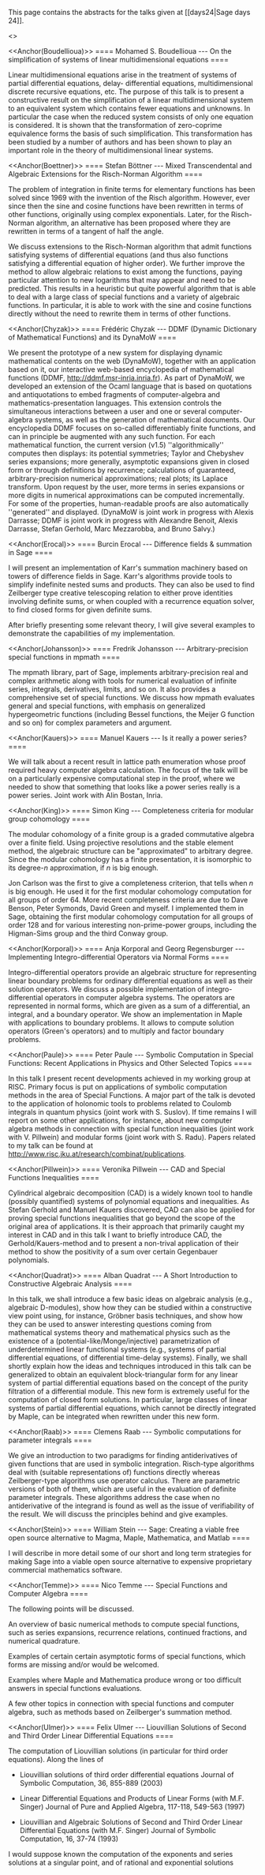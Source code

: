 This page contains the abstracts for the talks given at [[days24|Sage days 24]].

<<TableOfContents>>

<<Anchor(Boudellioua)>>
==== Mohamed S. Boudellioua --- On the simplification of systems of linear multidimensional equations ====

Linear multidimensional equations arise in the treatment of
systems of partial differential equations, delay- differential
equations, multidimensional discrete recursive equations, etc. The
purpose of this talk is to present a constructive result on the
simplification of a linear multidimensional system  to an
equivalent system which contains fewer equations and unknowns. In
particular the case when the reduced system consists of only one
equation is considered. It is shown that the transformation of
zero-coprime equivalence forms the basis of such simplification.
This transformation has been studied by a number of authors and has
been shown to play an important role in the theory of multidimensional
linear systems.

<<Anchor(Boettner)>>
==== Stefan Böttner --- Mixed Transcendental and Algebraic Extensions for the Risch-Norman Algorithm ====

The problem of integration in finite terms for elementary functions has been
solved since 1969 with the invention of the Risch algorithm. However,
ever since then the sine and cosine functions have been rewritten in terms of
other functions, originally using
complex exponentials. Later, for the Risch-Norman algorithm, an alternative
has been proposed where they are rewritten in terms of a tangent of half
the angle.

We discuss extensions to the Risch-Norman algorithm that admit functions
satisfying systems of differential equations (and thus also functions satisfying
a differential equation of higher order). We further improve the method to
allow algebraic relations to exist among the functions, paying particular
attention to new logarithms that may appear and need to be predicted. This
results in a heuristic but quite powerful algorithm that is
able to deal with a large class of special functions and a
variety of algebraic functions. In particular, it is able to work with the sine
and cosine functions directly without the need to rewrite them in terms of other
functions.


<<Anchor(Chyzak)>>
==== Frédéric Chyzak --- DDMF (Dynamic Dictionary of Mathematical Functions) and its DynaMoW ====

We present the prototype of a new system for displaying dynamic
mathematical contents on the web (DynaMoW), together with an
application based on it, our interactive web-based encyclopedia of
mathematical functions (DDMF, http://ddmf.msr-inria.inria.fr).  As
part of DynaMoW, we developed an extension of the Ocaml language that
is based on quotations and antiquotations to embed fragments of
computer-algebra and mathematics-presentation languages.  This
extension controls the simultaneous interactions between a user and
one or several computer-algebra systems, as well as the generation of
mathematical documents.  Our encyclopedia DDMF focuses on so-called
differentiably finite functions, and can in principle be augmented
with any such function.  For each mathematical function, the current
version (v1.5) ''algorithmically'' computes then displays: its potential
symmetries; Taylor and Chebyshev series expansions; more generally,
asymptotic expansions given in closed form or through definitions by
recurrence; calculations of guaranteed, arbitrary-precision numerical
approximations; real plots; its Laplace transform.  Upon request by
the user, more terms in series expansions or more digits in numerical
approximations can be computed incrementally.  For some of the
properties, human-readable proofs are also automatically ''generated''
and displayed.  (DynaMoW is joint work in progress with Alexis
Darrasse; DDMF is joint work in progress with Alexandre Benoit, Alexis
Darrasse, Stefan Gerhold, Marc Mezzarobba, and Bruno Salvy.)

<<Anchor(Erocal)>>
==== Burcin Erocal --- Difference fields & summation in Sage ====

I will present an implementation of Karr's summation machinery based on towers of difference fields in Sage. Karr's algorithms provide tools to simplify indefinite nested sums and products. They can also be used to find Zeilberger type creative telescoping relation to either prove identities involving definite sums, or when coupled with a recurrence equation solver, to find closed forms for given definite sums.

After briefly presenting some relevant theory, I will give several examples to demonstrate the capabilities of my implementation.

<<Anchor(Johansson)>>
==== Fredrik Johansson --- Arbitrary-precision special functions in mpmath ====

The mpmath library, part of Sage, implements arbitrary-precision real and complex arithmetic along with tools for numerical evaluation of infinite series, integrals, derivatives, limits, and so on. It also provides a comprehensive set of special functions. We discuss how mpmath evaluates general and special functions, with emphasis on generalized hypergeometric functions (including Bessel functions, the Meijer G function and so on) for complex parameters and argument.

<<Anchor(Kauers)>>
==== Manuel Kauers --- Is it really a power series? ====

We will talk about a recent result in lattice path enumeration
whose proof required heavy computer algebra calculation. The focus of
the talk will be on a particularly expensive computational step in the
proof, where we needed to show that something that looks like a power
series really is a power series. Joint work with Alin Bostan, Inria.

<<Anchor(King)>>
==== Simon King --- Completeness criteria for modular group cohomology ====

The modular cohomology of a finite group is a graded commutative algebra
over a finite field. Using projective resolutions and the stable element
method, the algebraic structure can be "approximated" to arbitrary
degree. Since the modular cohomology has a finite presentation, it is
isomorphic to its degree-$n$ approximation, if $n$ is big enough.

Jon Carlson was the first to give a completeness criterion, that tells
when $n$ is big enough. He used it for the first modular cohomology
computation for all groups of order 64. More recent completeness
criteria are due to Dave Benson, Peter Symonds, David Green and myself.
I implemented them in Sage, obtaining the first modular cohomology
computation for all groups of order 128 and for various interesting
non-prime-power groups, including the Higman-Sims group and the third
Conway group.

<<Anchor(Korporal)>>
==== Anja Korporal and Georg Regensburger --- Implementing Integro-differential Operators via Normal Forms ====

Integro-differential operators provide an algebraic structure for
representing linear boundary problems for ordinary differential equations
as well as their solution operators. We discuss a possible implementation
of integro-differential operators in computer algebra systems. The
operators are represented in normal forms, which are given as a sum of a
differential, an integral, and a boundary operator. We show an
implementation in Maple with applications to boundary problems. It allows
to compute solution operators (Green's operators) and to multiply and
factor boundary problems.


<<Anchor(Paule)>>
==== Peter Paule --- Symbolic Computation in Special Functions: Recent Applications in Physics and Other Selected Topics ====

In this talk I present recent developments achieved in my working group at RISC.
Primary focus is put on applications of symbolic computation methods in the area of Special
Functions. A major part of the talk is devoted to the application of holonomic tools to problems
related to Coulomb integrals in quantum physics (joint work with S. Suslov). If time remains I will
report on some other applications, for instance, about new computer algebra methods in connection
with special function inequalities (joint work with V. Pillwein) and modular forms (joint work with
S. Radu). Papers related to my talk can be found at http://www.risc.jku.at/research/combinat/publications.


<<Anchor(Pillwein)>>
==== Veronika Pillwein --- CAD and Special Functions Inequalities ====

Cylindrical algebraic decomposition (CAD) is a widely known tool to
handle (possibly quantified) systems of polynomial equations and
inequalities. As Stefan Gerhold and Manuel Kauers discovered, CAD can
also be applied for proving special functions inequalities that go
beyond the scope of the original area of applications. It is their
approach that primarily caught my interest in CAD and in this talk I
want to briefly introduce CAD, the Gerhold/Kauers-method and to present
a non-trival application of their method to show the positivity of a sum
over certain Gegenbauer polynomials.

<<Anchor(Quadrat)>>
==== Alban Quadrat --- A Short Introduction to Constructive Algebraic Analysis ====

In this talk, we shall introduce a few basic ideas on algebraic
analysis (e.g., algebraic D-modules), show how they can be
studied within a constructive view point using, for instance,
Gröbner basis techniques, and show how they can be used to answer
interesting questions coming from mathematical systems theory and
mathematical physics such as the existence of
a (potential-like/Monge/injective) parametrization of
underdetermined linear functional systems (e.g., systems of
partial differential equations, of differential time-delay
systems). Finally, we shall shortly explain how the ideas and
techniques introduced in this talk can be generalized to obtain
an equivalent block-triangular form for any linear system of
partial differential equations based on the concept of the purity
filtration of a differential module. This new form is extremely
useful for the computation of closed form solutions. In
particular, large classes of linear systems of partial
differential equations, which cannot be directly integrated by
Maple, can be integrated when rewritten under this new form.

<<Anchor(Raab)>>
==== Clemens Raab --- Symbolic computations for parameter integrals ====

We give an introduction to two paradigms for finding antiderivatives of given functions that are used in symbolic integration. Risch-type algorithms deal with (suitable representations of) functions directly whereas Zeilberger-type algorithms use operator calculus. There are parametric versions of both of them, which are useful in the evaluation of definite parameter integrals. These algorithms address the case when no antiderivative of the integrand is found as well as the issue of verifiability of the result. We will discuss the principles behind and give examples.

<<Anchor(Stein)>>
==== William Stein --- Sage: Creating a viable free open source alternative to Magma, Maple, Mathematica, and Matlab ====

I will describe in more detail some of our short and
long term strategies for making Sage into a viable open source
alternative to expensive proprietary commercial mathematics software.

<<Anchor(Temme)>>
==== Nico Temme --- Special Functions and Computer Algebra ====

The following points will be discussed.

An overview of basic numerical methods to compute special functions,
such as series expansions, recurrence relations, continued fractions, 
and numerical quadrature.

Examples of certain certain asymptotic forms of
special functions, which forms are missing and/or would be welcomed.

Examples where Maple and Mathematica produce wrong or
too difficult answers in special functions evaluations.

A few other topics in connection with special functions and
computer algebra, such as methods based on Zeilberger's summation  method.

<<Anchor(Ulmer)>>
==== Felix Ulmer --- Liouvillian Solutions of Second and Third Order Linear Differential Equations ====

The computation of Liouvillian solutions (in particular for third order equations). Along the lines of 

  * Liouvillian solutions of third order differential equations 
     Journal of Symbolic Computation, 36, 855-889 (2003)

  * Linear Differential Equations and Products of Linear Forms (with M.F. Singer) 
     Journal of Pure and Applied Algebra, 117-118,  549-563 (1997)

  * Liouvillian and Algebraic Solutions of Second and Third Order Linear Differential Equations (with M.F. Singer)
     Journal of Symbolic Computation, 16, 37-74 (1993)

I would suppose known the computation of the exponents and series solutions at a singular point, and of rational and exponential solutions
